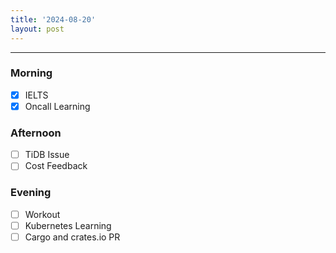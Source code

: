 ```yaml
---
title: '2024-08-20'
layout: post
---
```


---

### Morning

- [x] IELTS
- [x] Oncall Learning

### Afternoon

- [ ] TiDB Issue
- [ ] Cost Feedback

### Evening

- [ ] Workout
- [ ] Kubernetes Learning
- [ ] Cargo and crates.io PR
